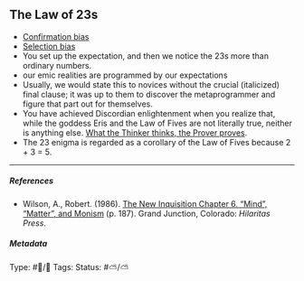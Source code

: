## The Law of 23s

* [Confirmation bias](Confirmation%20bias.md)
* [Selection bias]()
* You set up the expectation, and then we notice the 23s more than ordinary numbers.
* our emic realities are programmed by our expectations
* Usually, we would state this to novices without the crucial (italicized) final clause; it was up to them to discover the metaprogrammer and figure that part out for themselves.
* You have achieved Discordian enlightenment when you realize that, while the goddess Eris and the Law of Fives are not literally true, neither is anything else. [What the Thinker thinks, the Prover proves](What%20the%20Thinker%20thinks,%20the%20Prover%20proves.md).
* The 23 enigma is regarded as a corollary of the Law of Fives because 2 + 3 = 5.

---

##### References

* Wilson, A., Robert. (1986). [The New Inquisition Chapter 6. “Mind”, “Matter”, and Monism](The%20New%20Inquisition%20Chapter%206.%20%E2%80%9CMind%E2%80%9D,%20%E2%80%9CMatter%E2%80%9D,%20and%20Monism.md) (p. 187). Grand Junction, Colorado: *Hilaritas Press*.

##### Metadata

Type: #🔵/🔵 
Tags:
Status: #⛅️/⛅️
